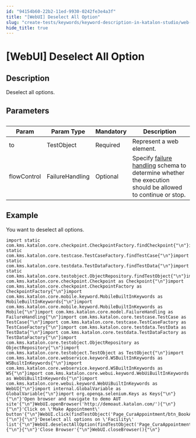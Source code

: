 ```yaml
---
id: "94154b60-22b2-11ed-9930-0242fe3e4a3f"
title: "[WebUI] Deselect All Option"
slug: "create-tests/keywords/keyword-description-in-katalon-studio/web-ui-keywords/webui-deselect-all-option"
hide_title: true
---
```


# <a id="id_0" class="anchor_top_offset"/><a id="ariaid-title1" class="anchor_top_offset"/>[WebUI] Deselect All Option


## <a id="id_0__id_1" class="anchor_top_offset"/>Description

              
<p xmlns="http://www.w3.org/1999/xhtml" className="p">Deselect all options.</p> 
      

## <a id="id_0__id_2" class="anchor_top_offset"/>Parameters

              
<table xmlns="http://www.w3.org/1999/xhtml" className="table anchor_top_offset" id="id_0__179bdb59-dc3e-4523-8fe2-1b5185444d90"><caption /><thead className="thead"><tr className><th className="entry anchor_top_offset" id="id_0__179bdb59-dc3e-4523-8fe2-1b5185444d90__entry__1">Param</th><th className="entry anchor_top_offset" id="id_0__179bdb59-dc3e-4523-8fe2-1b5185444d90__entry__2">Param Type</th><th className="entry anchor_top_offset" id="id_0__179bdb59-dc3e-4523-8fe2-1b5185444d90__entry__3">Mandatory</th><th className="entry anchor_top_offset" id="id_0__179bdb59-dc3e-4523-8fe2-1b5185444d90__entry__4">Description</th></tr></thead><tbody className="tbody"><tr className><td className="entry" headers="id_0__179bdb59-dc3e-4523-8fe2-1b5185444d90__entry__1 id_0__179bdb59-dc3e-4523-8fe2-1b5185444d90__entry__2 id_0__179bdb59-dc3e-4523-8fe2-1b5185444d90__entry__3 id_0__179bdb59-dc3e-4523-8fe2-1b5185444d90__entry__4 ">to</td><td className="entry" headers="id_0__179bdb59-dc3e-4523-8fe2-1b5185444d90__entry__1 id_0__179bdb59-dc3e-4523-8fe2-1b5185444d90__entry__2 id_0__179bdb59-dc3e-4523-8fe2-1b5185444d90__entry__3 id_0__179bdb59-dc3e-4523-8fe2-1b5185444d90__entry__4 ">TestObject</td><td className="entry" headers="id_0__179bdb59-dc3e-4523-8fe2-1b5185444d90__entry__1 id_0__179bdb59-dc3e-4523-8fe2-1b5185444d90__entry__2 id_0__179bdb59-dc3e-4523-8fe2-1b5185444d90__entry__3 id_0__179bdb59-dc3e-4523-8fe2-1b5185444d90__entry__4 ">Required</td><td className="entry" headers="id_0__179bdb59-dc3e-4523-8fe2-1b5185444d90__entry__1 id_0__179bdb59-dc3e-4523-8fe2-1b5185444d90__entry__2 id_0__179bdb59-dc3e-4523-8fe2-1b5185444d90__entry__3 id_0__179bdb59-dc3e-4523-8fe2-1b5185444d90__entry__4 ">Represent a web element.</td></tr><tr className><td className="entry" headers="id_0__179bdb59-dc3e-4523-8fe2-1b5185444d90__entry__1 id_0__179bdb59-dc3e-4523-8fe2-1b5185444d90__entry__2 id_0__179bdb59-dc3e-4523-8fe2-1b5185444d90__entry__3 id_0__179bdb59-dc3e-4523-8fe2-1b5185444d90__entry__4 ">flowControl</td><td className="entry" headers="id_0__179bdb59-dc3e-4523-8fe2-1b5185444d90__entry__1 id_0__179bdb59-dc3e-4523-8fe2-1b5185444d90__entry__2 id_0__179bdb59-dc3e-4523-8fe2-1b5185444d90__entry__3 id_0__179bdb59-dc3e-4523-8fe2-1b5185444d90__entry__4 ">FailureHandling</td><td className="entry" headers="id_0__179bdb59-dc3e-4523-8fe2-1b5185444d90__entry__1 id_0__179bdb59-dc3e-4523-8fe2-1b5185444d90__entry__2 id_0__179bdb59-dc3e-4523-8fe2-1b5185444d90__entry__3 id_0__179bdb59-dc3e-4523-8fe2-1b5185444d90__entry__4 ">Optional</td><td className="entry" headers="id_0__179bdb59-dc3e-4523-8fe2-1b5185444d90__entry__1 id_0__179bdb59-dc3e-4523-8fe2-1b5185444d90__entry__2 id_0__179bdb59-dc3e-4523-8fe2-1b5185444d90__entry__3 id_0__179bdb59-dc3e-4523-8fe2-1b5185444d90__entry__4 ">Specify <a className="xref" href="/docs/maintain/configure-failure-handling-settings-in-katalon-studio">failure handling</a> schema to         determine whether the execution should be allowed to continue or         stop.</td></tr></tbody></table> 
      

## <a id="id_0__id_3" class="anchor_top_offset"/>Example

              
<p xmlns="http://www.w3.org/1999/xhtml" className="p">You want to deselect all options.</p> 
              
<pre xmlns="http://www.w3.org/1999/xhtml" className="pre codeblock"><code>import static com.kms.katalon.core.checkpoint.CheckpointFactory.findCheckpoint{"\n"}import static com.kms.katalon.core.testcase.TestCaseFactory.findTestCase{"\n"}import static com.kms.katalon.core.testdata.TestDataFactory.findTestData{"\n"}import static com.kms.katalon.core.testobject.ObjectRepository.findTestObject{"\n"}import com.kms.katalon.core.checkpoint.Checkpoint as Checkpoint{"\n"}import com.kms.katalon.core.checkpoint.CheckpointFactory as CheckpointFactory{"\n"}import com.kms.katalon.core.mobile.keyword.MobileBuiltInKeywords as MobileBuiltInKeywords{"\n"}import com.kms.katalon.core.mobile.keyword.MobileBuiltInKeywords as Mobile{"\n"}import com.kms.katalon.core.model.FailureHandling as FailureHandling{"\n"}import com.kms.katalon.core.testcase.TestCase as TestCase{"\n"}import com.kms.katalon.core.testcase.TestCaseFactory as TestCaseFactory{"\n"}import com.kms.katalon.core.testdata.TestData as TestData{"\n"}import com.kms.katalon.core.testdata.TestDataFactory as TestDataFactory{"\n"}import com.kms.katalon.core.testobject.ObjectRepository as ObjectRepository{"\n"}import com.kms.katalon.core.testobject.TestObject as TestObject{"\n"}import com.kms.katalon.core.webservice.keyword.WSBuiltInKeywords as WSBuiltInKeywords{"\n"}import com.kms.katalon.core.webservice.keyword.WSBuiltInKeywords as WS{"\n"}import com.kms.katalon.core.webui.keyword.WebUiBuiltInKeywords as WebUiBuiltInKeywords{"\n"}import com.kms.katalon.core.webui.keyword.WebUiBuiltInKeywords as WebUI{"\n"}import internal.GlobalVariable as GlobalVariable{"\n"}import org.openqa.selenium.Keys as Keys{"\n"}{"\n"}'Open browser and navigate to demo AUT site'{"\n"}WebUI.openBrowser('http://demoaut.katalon.com/'){"\n"}{"\n"}'Click on \'Make Appointment\' button'{"\n"}WebUI.click(findTestObject('Page_CuraAppointment/btn_BookAppointment')){"\n"}{"\n"}'Deselect all options on \'Facility\' list'{"\n"}WebUI.deselectAllOption(findTestObject('Page_CuraAppointment/lst_Facility')){"\n"}{"\n"}'Close Browser'{"\n"}WebUI.closeBrowser(){"\n"}</code></pre> 
            
